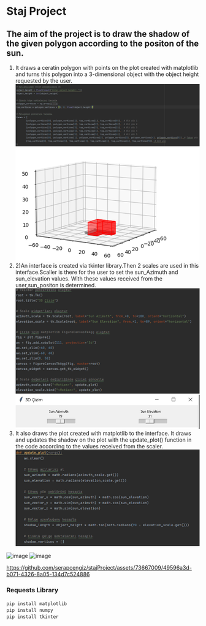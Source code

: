 # Staj Project

## The aim of the project is to draw the shadow of the given polygon according to the positon of the sun.
1) It draws a ceratin polygon with points on the plot created with matplotlib and turns this polygon into a 3-dimensional object with the object height requested by the user.
![1aciklama](files/1acıklama.png) ![1aciklamaresim](files/1resim.png)
2) 2)An interface is created via tkinter library.Then 2 scales are used in this interface.Scaller is there for the user to set the sun_Azimuth and sun_elevation values. With these values received from the user,sun_positon is determined.
![2aciklama](files/2aciklama.png) ![1aciklamaresim](files/2resim.png)
3) It also draws  the plot created with matplotlib to the interface. It draws and updates the shadow on the plot with the update_plot() function in the code according to the values received from the scaler.
![files/3aciklama](3aciklama.png) 

![image](https://github.com/serapcengiz/stajProject/assets/73667009/c6bd7d49-d7c3-4fa3-9178-9ea695a5f8bc)
![image](https://github.com/serapcengiz/stajProject/assets/73667009/7ff67843-91cd-4f5b-af86-29505fc05b0f)






https://github.com/serapcengiz/stajProject/assets/73667009/49596a3d-b071-4326-8a05-134d7c524886






### Requests Library
`pip install matplotlib`    
`pip install numpy`   
`pip install tkinter`  
